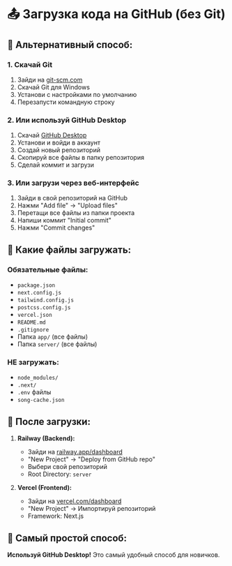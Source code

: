 # 📤 Загрузка кода на GitHub (без Git)

## 🚀 Альтернативный способ:

### 1. Скачай Git
1. Зайди на [git-scm.com](https://git-scm.com/)
2. Скачай Git для Windows
3. Установи с настройками по умолчанию
4. Перезапусти командную строку

### 2. Или используй GitHub Desktop
1. Скачай [GitHub Desktop](https://desktop.github.com/)
2. Установи и войди в аккаунт
3. Создай новый репозиторий
4. Скопируй все файлы в папку репозитория
5. Сделай коммит и загрузи

### 3. Или загрузи через веб-интерфейс
1. Зайди в свой репозиторий на GitHub
2. Нажми "Add file" → "Upload files"
3. Перетащи все файлы из папки проекта
4. Напиши коммит "Initial commit"
5. Нажми "Commit changes"

## 📁 Какие файлы загружать:

### Обязательные файлы:
- `package.json`
- `next.config.js`
- `tailwind.config.js`
- `postcss.config.js`
- `vercel.json`
- `README.md`
- `.gitignore`
- Папка `app/` (все файлы)
- Папка `server/` (все файлы)

### НЕ загружать:
- `node_modules/`
- `.next/`
- `.env` файлы
- `song-cache.json`

## 🔧 После загрузки:

1. **Railway (Backend):**
   - Зайди на [railway.app/dashboard](https://railway.app/dashboard)
   - "New Project" → "Deploy from GitHub repo"
   - Выбери свой репозиторий
   - Root Directory: `server`

2. **Vercel (Frontend):**
   - Зайди на [vercel.com/dashboard](https://vercel.com/dashboard)
   - "New Project" → Импортируй репозиторий
   - Framework: Next.js

## 🎯 Самый простой способ:

**Используй GitHub Desktop!** Это самый удобный способ для новичков. 